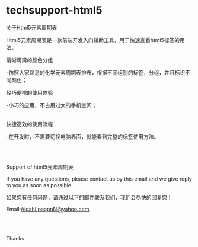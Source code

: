 # techsupport-html5
 

关于Html5元素周期表<br/>

  Html5元素周期表是一款前端开发入门辅助工具，用于快速查看html5标签的用法。


  清晰可辨的颜色分组<br/>

  -仿照大家熟悉的化学元素周期表排布，根据不同组别的标签，分组，并且标识不同颜色；

  轻巧便携的使用体验<br/>

  -小巧的应用，不占用过大的手机空间；
<br/>
<br/>

  快捷高效的使用流程<br/>

  -在开发时，不需要切换电脑界面，就能看到完整的标签使用方法。

<br/>
<br/>

Support of html5元素周期表<br/>

  If you have any questions, please contact us by this email and we give reply to you as soon as possible.<br/>

  如果您有任何问题，请通过以下的邮件联系我们，我们会尽快的回复您！<br/>

  Email:AidahLpaapnN@yahoo.com<br/>

  <br/>
<br/>

  
  Thanks.
